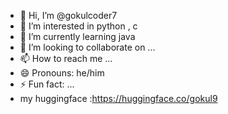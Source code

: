 - 👋 Hi, I’m @gokulcoder7
- 👀 I’m interested in python , c
- 🌱 I’m currently learning java
- 💞️ I’m looking to collaborate on ...
- 📫 How to reach me ...
- 😄 Pronouns: he/him
- ⚡ Fun fact: ...
- my huggingface :https://huggingface.co/gokul9

<!---
gokulcoder7/gokulcoder7 is a ✨ special ✨ repository because its `README.md` (this file) appears on your GitHub profile.
You can click the Preview link to take a look at your changes.
--->
